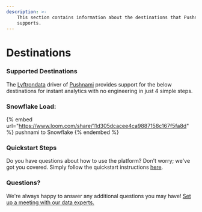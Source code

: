 ```yaml
---
description: >-
    This section contains information about the destinations that Pushnami
    supports.
---
```


# Destinations

### Supported Destinations

The [Lyftrondata](https://www.lyftrondata.com/) driver of [Pushnami](https://www.lyftrondata.com/integration/pushnami/) provides support for the below destinations for instant analytics with no engineering in just 4 simple steps.

### Snowflake Load:

{% embed url="https://www.loom.com/share/11d305dcacee4ca9887158c167f5fa8d" %}
pushnami to Snowflake
{% endembed %}

### Quickstart Steps

Do you have questions about how to use the platform? Don't worry; we've got you covered. Simply follow the quickstart instructions [here](../../../quickstart-steps.md).

### Questions? <a href="#questions" id="questions"></a>

We're always happy to answer any additional questions you may have! [Set up a meeting with our data experts.](https://www.lyftrondata.com/book-a-meeting/)
